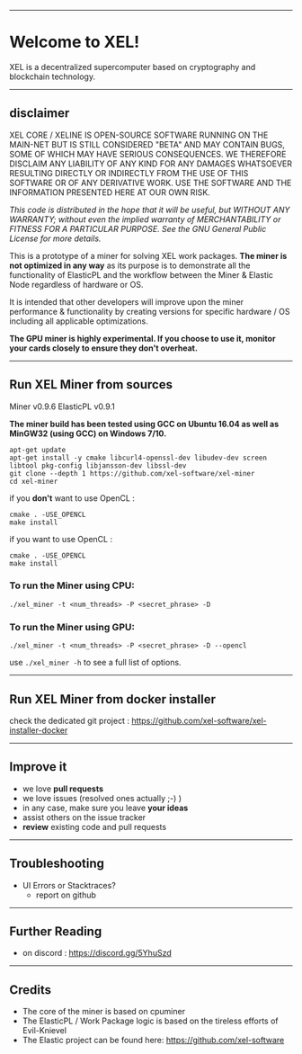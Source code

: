----
# Welcome to XEL!

XEL is a decentralized supercomputer based on cryptography and blockchain technology.

----
## disclaimer

XEL CORE / XELINE IS OPEN-SOURCE SOFTWARE RUNNING ON THE MAIN-NET BUT IS STILL CONSIDERED "BETA" AND MAY CONTAIN BUGS, SOME OF WHICH MAY HAVE SERIOUS CONSEQUENCES. WE THEREFORE DISCLAIM ANY LIABILITY OF ANY KIND FOR ANY DAMAGES WHATSOEVER RESULTING DIRECTLY OR INDIRECTLY FROM THE USE OF THIS SOFTWARE OR OF ANY DERIVATIVE WORK. USE THE SOFTWARE AND THE INFORMATION PRESENTED HERE AT OUR OWN RISK.

*This code is distributed in the hope that it will be useful, but WITHOUT ANY WARRANTY; without even the implied warranty of MERCHANTABILITY or FITNESS FOR A PARTICULAR PURPOSE.
See the GNU General Public License for more details.*

This is a prototype of a miner for solving XEL work packages.  **The miner is not optimized in any way** as its purpose is to demonstrate all the functionality of ElasticPL and the workflow between the Miner & Elastic Node regardless of hardware or OS.

It is intended that other developers will improve upon the miner performance & functionality by creating versions for specific hardware / OS including all applicable optimizations.

**The GPU miner is highly experimental.  If you choose to use it, monitor your cards closely to ensure they don't overheat.**

----
## Run XEL Miner from sources

Miner		v0.9.6
ElasticPL 	v0.9.1

**The miner build has been tested using GCC on Ubuntu 16.04 as well as MinGW32 (using GCC) on Windows 7/10.**

```
apt-get update
apt-get install -y cmake libcurl4-openssl-dev libudev-dev screen libtool pkg-config libjansson-dev libssl-dev
git clone --depth 1 https://github.com/xel-software/xel-miner
cd xel-miner
```

if you **don't** want to use OpenCL :
```
cmake . -USE_OPENCL
make install
```

if you want to use OpenCL :
```
cmake . -USE_OPENCL
make install
```


### To run the Miner using CPU:

`./xel_miner -t <num_threads> -P <secret_phrase> -D`

### To run the Miner using GPU:

`./xel_miner -t <num_threads> -P <secret_phrase> -D --opencl`

use `./xel_miner -h` to see a full list of options.


----
## Run XEL Miner from docker installer

check the dedicated git project : https://github.com/xel-software/xel-installer-docker


----
## Improve it

  - we love **pull requests**
  - we love issues (resolved ones actually ;-) )
  - in any case, make sure you leave **your ideas**
  - assist others on the issue tracker
  - **review** existing code and pull requests

----
## Troubleshooting

  - UI Errors or Stacktraces?
    - report on github

----
## Further Reading

  - on discord : https://discord.gg/5YhuSzd


----
## Credits
  - The core of the miner is based on cpuminer
  - The ElasticPL / Work Package logic is based on the tireless efforts of Evil-Knievel
  - The Elastic project can be found here: https://github.com/xel-software
